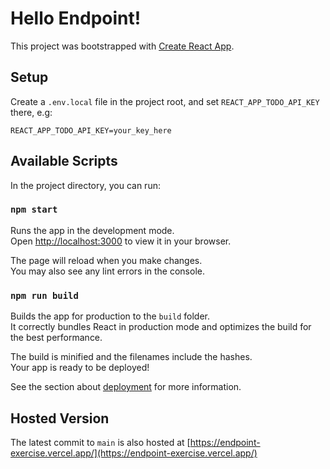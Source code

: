 # Hello Endpoint!

This project was bootstrapped with [Create React App](https://github.com/facebook/create-react-app).

## Setup

Create a `.env.local` file in the project root, and set `REACT_APP_TODO_API_KEY` there, e.g: 
```
REACT_APP_TODO_API_KEY=your_key_here
```

## Available Scripts

In the project directory, you can run:

### `npm start`

Runs the app in the development mode.\
Open [http://localhost:3000](http://localhost:3000) to view it in your browser.

The page will reload when you make changes.\
You may also see any lint errors in the console.

### `npm run build`

Builds the app for production to the `build` folder.\
It correctly bundles React in production mode and optimizes the build for the best performance.

The build is minified and the filenames include the hashes.\
Your app is ready to be deployed!

See the section about [deployment](https://facebook.github.io/create-react-app/docs/deployment) for more information.

## Hosted Version

The latest commit to `main` is also hosted at [https://endpoint-exercise.vercel.app/](https://endpoint-exercise.vercel.app/)